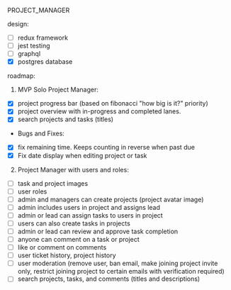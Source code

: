 PROJECT_MANAGER

design:

- [ ] redux framework
- [ ] jest testing
- [ ] graphql
- [x] postgres database

roadmap:

1. MVP Solo Project Manager:

- [x] project progress bar (based on fibonacci "how big is it?" priority)
- [x] project overview with in-progress and completed lanes.
- [x] search projects and tasks (titles)

- Bugs and Fixes:
- [x] fix remaining time. Keeps counting in reverse when past due
- [x] Fix date display when editing project or task

2. Project Manager with users and roles:

- [ ] task and project images
- [ ] user roles
- [ ] admin and managers can create projects (project avatar image)
- [ ] admin includes users in project and assigns lead
- [ ] admin or lead can assign tasks to users in project
- [ ] users can also create tasks in projects
- [ ] admin or lead can review and approve task completion
- [ ] anyone can comment on a task or project
- [ ] like or comment on comments
- [ ] user ticket history, project history
- [ ] user moderation (remove user, ban email, make joining project invite only, restrict joining project to certain emails with verification required)
- [ ] search projects, tasks, and comments (titles and descriptions)
